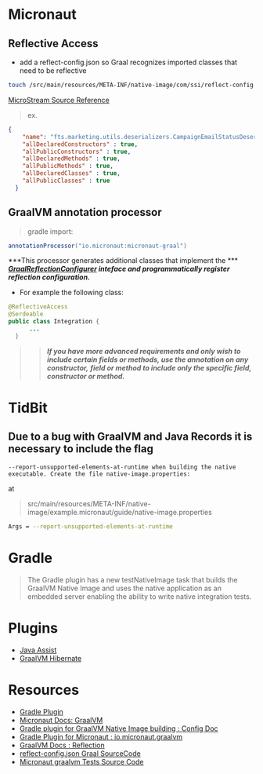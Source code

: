 # Micronaut
## Reflective Access

- add a reflect-config.json so Graal recognizes imported classes that need to be reflective
```bash
touch /src/main/resources/META-INF/native-image/com/ssi/reflect-config.json
```
[MicroStream Source Reference](https://gist.github.com/14paxton/d51cc2f493b8d8f4271c0cf55f2aefab)

> ex.
```json
{
    "name": "fts.marketing.utils.deserializers.CampaignEmailStatusDeserializer",
    "allDeclaredConstructors" : true,
    "allPublicConstructors" : true,
    "allDeclaredMethods" : true,
    "allPublicMethods" : true,
    "allDeclaredClasses" : true,
    "allPublicClasses" : true
  }
```

## GraalVM annotation processor
> gradle import: 
```groovy
annotationProcessor("io.micronaut:micronaut-graal")
```

***This processor generates additional classes that implement the ***
***[GraalReflectionConfigurer](https://docs.micronaut.io/latest/api/io/micronaut/core/graal/GraalReflectionConfigurer.html) inteface and programmatically register*** ***reflection configuration.***

- For example the following class:
```java 
@ReflectiveAccess
@Serdeable
public class Integration {
      ...
  }
```
>> ***If you have more advanced requirements and only wish to include certain fields or methods, use the annotation on any constructor,*** 
>> ***field or method to include only the specific field, constructor or method.***



# TidBit
## Due to a bug with GraalVM and Java Records it is necessary to include the flag 
```
--report-unsupported-elements-at-runtime when building the native executable. Create the file native-image.properties:
```
at
> src/main/resources/META-INF/native-image/example.micronaut/guide/native-image.properties
```bash
Args = --report-unsupported-elements-at-runtime
```
# Gradle
> The Gradle plugin has a new testNativeImage task that builds the GraalVM Native Image and uses the native application as an embedded 
> server enabling the ability to write native integration tests.

# Plugins
- [Java Assist](https://mvnrepository.com/artifact/org.javassist/javassist)
- [GraalVM Hibernate](https://mvnrepository.com/artifact/org.hibernate/hibernate-graalvm/6.1.5.Final)

# Resources

- [Gradle Plugin](https://micronaut-projects.github.io/micronaut-gradle-plugin/latest/#_micronaut_graalvm_plugin)
- [Micronaut Docs: GraalVM ](https://docs.micronaut.io/latest/guide/index.html#graal)
- [Gradle plugin for GraalVM Native Image building : Config Doc](https://graalvm.github.io/native-build-tools/0.9.13/gradle-plugin.html#configuration-options)
- [Gradle Plugin for Micronaut : io.micronaut.graalvm](https://plugins.gradle.org/plugin/io.micronaut.graalvm)
- [GraalVM Docs : Reflection](https://www.graalvm.org/22.2/reference-manual/native-image/metadata/)
- [reflect-config.json Graal SourceCode](https://github.com/oracle/graal/blob/master/docs/reference-manual/native-image/Reflection.md)
- [Micronaut graalvm Tests Source Code](https://github.com/micronaut-graal-tests/micronaut-liquibase-graal/tree/2.3.x_h2)

